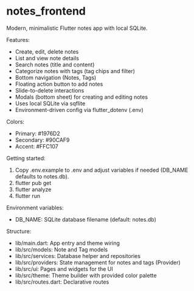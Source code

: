 # notes_frontend

Modern, minimalistic Flutter notes app with local SQLite.

Features:
- Create, edit, delete notes
- List and view note details
- Search notes (title and content)
- Categorize notes with tags (tag chips and filter)
- Bottom navigation (Notes, Tags)
- Floating action button to add notes
- Slide-to-delete interactions
- Modals (bottom sheet) for creating and editing notes
- Uses local SQLite via sqflite
- Environment-driven config via flutter_dotenv (.env)

Colors:
- Primary: #1976D2
- Secondary: #90CAF9
- Accent: #FFC107

Getting started:
1. Copy .env.example to .env and adjust variables if needed (DB_NAME defaults to notes.db).
2. flutter pub get
3. flutter analyze
4. flutter run

Environment variables:
- DB_NAME: SQLite database filename (default: notes.db)

Structure:
- lib/main.dart: App entry and theme wiring
- lib/src/models: Note and Tag models
- lib/src/services: Database helper and repositories
- lib/src/providers: State management for notes and tags (Provider)
- lib/src/ui: Pages and widgets for the UI
- lib/src/theme: Theme builder with provided color palette
- lib/src/routes.dart: Declarative routes
